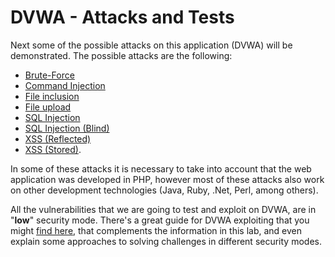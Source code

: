 # DVWA - Attacks and Tests 

Next some of the possible attacks on this application (DVWA) will be demonstrated. The possible attacks are the following:
- [Brute-Force](bruteforce.md)
- [Command Injection](commandinjection.md)
- [File inclusion](fileinclusion.md)
- [File upload](fileupload.md)
- [SQL Injection](sqli.md)
- [SQL Injection (Blind)](sqliblind.md)
- [XSS (Reflected)](xssreflected.md)
- [XSS (Stored)](xssstored.md).

In some of these attacks it is necessary to take into account that the web application was developed in PHP, however most of these attacks also work on other development technologies (Java, Ruby, .Net, Perl, among others).

All the vulnerabilities that we are going to test and exploit on DVWA, are in "**low**" security mode. There's a great guide for DVWA exploiting that you might [find here](https://bughacking.com/dvwa-ultimate-guide-first-steps-and-walkthrough/), that complements the information in this lab, and even explain some approaches to solving challenges in different security modes.